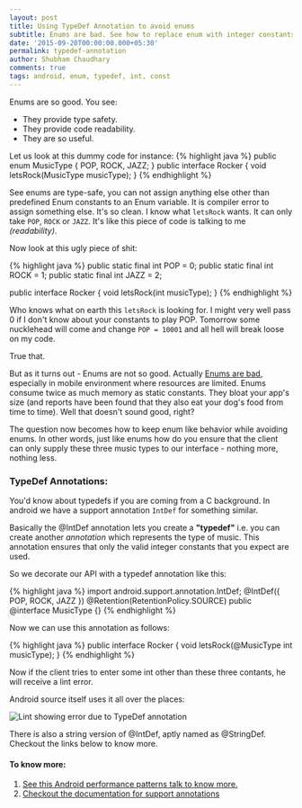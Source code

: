 ```yaml
---
layout: post
title: Using TypeDef Annotation to avoid enums
subtitle: Enums are bad. See how to replace enum with integer constants.
date: '2015-09-20T00:00:00.000+05:30'
permalink: typedef-annotation
author: Shubham Chaudhary
comments: true
tags: android, enum, typedef, int, const
---
```


Enums are so good. You see:

* They provide type safety.
* They provide code readability.
* They are so useful.

Let us look at this dummy code for instance:
{% highlight java %}
public enum MusicType {
    POP,
    ROCK,
    JAZZ;
}
public interface Rocker {
    void letsRock(MusicType musicType);
}
{% endhighlight %}

See enums are type-safe, you can not assign anything else other than
predefined Enum constants to an Enum variable. It is compiler error to assign
something else.
It's so clean. I know what `letsRock` wants. It can only take `POP`, `ROCK` or
`JAZZ`. It's like this piece of code is talking to me _(readability)_.

Now look at this ugly piece of shit:

{% highlight java %}
public static final int POP = 0;
public static final int ROCK = 1;
public static final int JAZZ = 2;

public interface Rocker {
    void letsRock(int musicType);
}
{% endhighlight %}

Who knows what on earth this `letsRock` is looking for. I might very well pass 0
if I don't know about your constants to play POP. Tomorrow some nucklehead will
come and change `POP = 10001` and all hell will break loose on my code.

True that.

But as it turns out - Enums are not so good.
Actually [Enums are bad][pref-matters], especially in mobile environment
where resources are limited.
Enums consume twice as much memory as static constants. They bloat your app's
 size (and reports have been found that they also eat your dog's food
from time to time). Well that doesn't sound good, right?

The question now becomes how to keep enum like behavior while avoiding enums.
In other words, just like enums how do you ensure that the client can only
supply these three music types to our interface - nothing more, nothing less.

### TypeDef Annotations:

You'd know about typedefs if you are coming from a C background. In android we
have a support annotation `IntDef` for something similar.

Basically the @IntDef annotation lets you create a **"typedef"** i.e. you can
create another _annotation_ which represents the type of music.
This annotation ensures that only the valid integer constants that you expect
are used.

So we decorate our API with a typedef annotation like this:

{% highlight java %}
import android.support.annotation.IntDef;
@IntDef({
    POP,
    ROCK,
    JAZZ
})
@Retention(RetentionPolicy.SOURCE)
public @interface MusicType {}
{% endhighlight %}

Now we can use this annotation as follows:

{% highlight java %}
public interface Rocker {
    void letsRock(@MusicType int musicType);
}
{% endhighlight %}

Now if the client tries to enter some int other than these three contants, he
will receive a lint error.

Android source itself uses it all over the places:

![Lint showing error due to TypeDef annotation][typedef-error]

There is also a string version of @IntDef, aptly named as @StringDef. Checkout
the links below to know more.

#### To know more:

1. [See this Android performance patterns talk to know more.][pref-matters]
1. [Checkout the documentation for support annotations][support-annotations]

[typedef-error]: {{site.baseurl}}/img/android-typedef.png
[pref-matters]: https://www.youtube.com/watch?v=Hzs6OBcvNQE
[support-annotations]: http://tools.android.com/tech-docs/support-annotations
